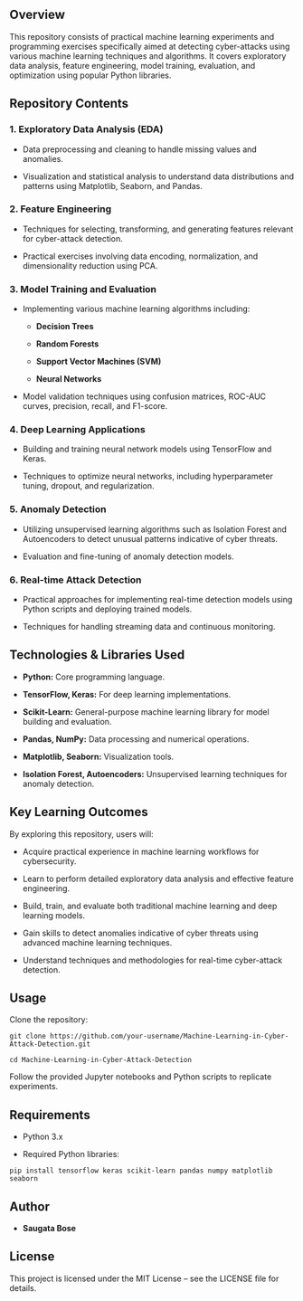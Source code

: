Overview
--------

This repository consists of practical machine learning experiments and programming exercises specifically aimed at detecting cyber-attacks using various machine learning techniques and algorithms. It covers exploratory data analysis, feature engineering, model training, evaluation, and optimization using popular Python libraries.

Repository Contents
-------------------

### 1\. **Exploratory Data Analysis (EDA)**

*   Data preprocessing and cleaning to handle missing values and anomalies.
    
*   Visualization and statistical analysis to understand data distributions and patterns using Matplotlib, Seaborn, and Pandas.
    

### 2\. **Feature Engineering**

*   Techniques for selecting, transforming, and generating features relevant for cyber-attack detection.
    
*   Practical exercises involving data encoding, normalization, and dimensionality reduction using PCA.
    

### 3\. **Model Training and Evaluation**

*   Implementing various machine learning algorithms including:
    
    *   **Decision Trees**
        
    *   **Random Forests**
        
    *   **Support Vector Machines (SVM)**
        
    *   **Neural Networks**
        
*   Model validation techniques using confusion matrices, ROC-AUC curves, precision, recall, and F1-score.
    

### 4\. **Deep Learning Applications**

*   Building and training neural network models using TensorFlow and Keras.
    
*   Techniques to optimize neural networks, including hyperparameter tuning, dropout, and regularization.
    

### 5\. **Anomaly Detection**

*   Utilizing unsupervised learning algorithms such as Isolation Forest and Autoencoders to detect unusual patterns indicative of cyber threats.
    
*   Evaluation and fine-tuning of anomaly detection models.
    

### 6\. **Real-time Attack Detection**

*   Practical approaches for implementing real-time detection models using Python scripts and deploying trained models.
    
*   Techniques for handling streaming data and continuous monitoring.
    

Technologies & Libraries Used
-----------------------------

*   **Python:** Core programming language.
    
*   **TensorFlow, Keras:** For deep learning implementations.
    
*   **Scikit-Learn:** General-purpose machine learning library for model building and evaluation.
    
*   **Pandas, NumPy:** Data processing and numerical operations.
    
*   **Matplotlib, Seaborn:** Visualization tools.
    
*   **Isolation Forest, Autoencoders:** Unsupervised learning techniques for anomaly detection.
    

Key Learning Outcomes
---------------------

By exploring this repository, users will:

*   Acquire practical experience in machine learning workflows for cybersecurity.
    
*   Learn to perform detailed exploratory data analysis and effective feature engineering.
    
*   Build, train, and evaluate both traditional machine learning and deep learning models.
    
*   Gain skills to detect anomalies indicative of cyber threats using advanced machine learning techniques.
    
*   Understand techniques and methodologies for real-time cyber-attack detection.
    

Usage
-----

Clone the repository:

`git clone https://github.com/your-username/Machine-Learning-in-Cyber-Attack-Detection.git`

`cd Machine-Learning-in-Cyber-Attack-Detection`

Follow the provided Jupyter notebooks and Python scripts to replicate experiments.

Requirements
------------

*   Python 3.x
    
*   Required Python libraries:
    

`pip install tensorflow keras scikit-learn pandas numpy matplotlib seaborn`

Author
------

*   **Saugata Bose**
    

License
-------

This project is licensed under the MIT License – see the LICENSE file for details.
